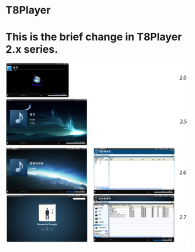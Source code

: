 # T8Player

# This is the brief change in T8Player 2.x series.
![](https://github.com/guhaoyu2005/T8Player/blob/master/T8Player_2.x_series_preview.png?raw=true)

